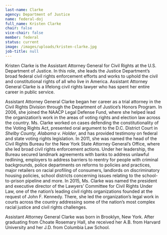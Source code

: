 ```yaml
---
last-name: Clarke
agency: Department of Justice
name: federal-doj
full_name: Kristen Clarke
chair: false
vice-chair: false
member: federal
status: current
image: /images/uploads/kristen-clarke.jpg
job-title: null
---
```

Kristen Clarke is the Assistant Attorney General for Civil Rights at the U.S. Department of Justice. In this role, she leads the Justice Department’s broad federal civil rights enforcement efforts and works to uphold the civil and constitutional rights of all who live in America. Assistant Attorney General Clarke is a lifelong civil rights lawyer who has spent her entire career in public service.

Assistant Attorney General Clarke began her career as a trial attorney in the Civil Rights Division through the Department of Justice’s Honors Program. In 2006, she joined the NAACP Legal Defense Fund, where she helped lead the organization’s work in the areas of voting rights and election law across the country. Ms. Clarke worked on cases defending the constitutionality of the Voting Rights Act, presented oral argument to the D.C. District Court in *Shelby County, Alabama v. Holder*, and has provided testimony on federal and state voting rights legislation. In 2011, she was named the head of the Civil Rights Bureau for the New York State Attorney General’s Office, where she led broad civil rights enforcement actions. Under her leadership, the Bureau secured landmark agreements with banks to address unlawful redlining, employers to address barriers to reentry for people with criminal backgrounds, police departments on reforms to policies and practices, major retailers on racial profiling of consumers, landlords on discriminatory housing policies, school districts concerning issues relating to the school-to-prison pipeline and more. In 2015, Ms. Clarke was named the president and executive director of the Lawyers’ Committee for Civil Rights Under Law, one of the nation’s leading civil rights organizations founded at the request of John F. Kennedy. There, she led the organization’s legal work in courts across the country addressing some of the nation’s most complex racial justice and civil rights challenges.

Assistant Attorney General Clarke was born in Brooklyn, New York. After graduating from Choate Rosemary Hall, she received her A.B. from Harvard University and her J.D. from Columbia Law School.